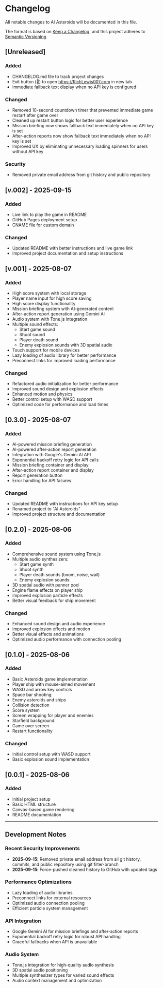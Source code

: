 # Changelog

All notable changes to AI Asteroids will be documented in this file.

The format is based on [Keep a Changelog](https://keepachangelog.com/en/1.0.0/),
and this project adheres to [Semantic Versioning](https://semver.org/spec/v2.0.0.html).

## [Unreleased]

### Added
- CHANGELOG.md file to track project changes
- Exit button (🚪) to open https://RichLewis007.com in new tab
- Immediate fallback text display when no API key is configured

### Changed
- Removed 10-second countdown timer that prevented immediate game restart after game over
- Cleaned up restart button logic for better user experience
- Mission briefing now shows fallback text immediately when no API key is set
- After-action reports now show fallback text immediately when no API key is set
- Improved UX by eliminating unnecessary loading spinners for users without API key

### Security
- Removed private email address from git history and public repository

## [v.002] - 2025-09-15

### Added
- Live link to play the game in README
- GitHub Pages deployment setup
- CNAME file for custom domain

### Changed
- Updated README with better instructions and live game link
- Improved project documentation and setup instructions

## [v.001] - 2025-08-07

### Added
- High score system with local storage
- Player name input for high score saving
- High score display functionality
- Mission briefing system with AI-generated content
- After-action report generation using Gemini AI
- Audio system with Tone.js integration
- Multiple sound effects:
  - Start game sound
  - Shoot sound
  - Player death sound
  - Enemy explosion sounds with 3D spatial audio
- Touch support for mobile devices
- Lazy loading of audio library for better performance
- Preconnect links for improved loading performance

### Changed
- Refactored audio initialization for better performance
- Improved sound design and explosion effects
- Enhanced motion and physics
- Better control setup with WASD support
- Optimized code for performance and load times

## [0.3.0] - 2025-08-07

### Added
- AI-powered mission briefing generation
- AI-powered after-action report generation
- Integration with Google's Gemini AI API
- Exponential backoff retry logic for API calls
- Mission briefing container and display
- After-action report container and display
- Report generation button
- Error handling for API failures

### Changed
- Updated README with instructions for API key setup
- Renamed project to "AI Asteroids"
- Improved project structure and documentation

## [0.2.0] - 2025-08-06

### Added
- Comprehensive sound system using Tone.js
- Multiple audio synthesizers:
  - Start game synth
  - Shoot synth
  - Player death sounds (boom, noise, wail)
  - Enemy explosion sounds
- 3D spatial audio with panner pool
- Engine flame effects on player ship
- Improved explosion particle effects
- Better visual feedback for ship movement

### Changed
- Enhanced sound design and audio experience
- Improved explosion effects and motion
- Better visual effects and animations
- Optimized audio performance with connection pooling

## [0.1.0] - 2025-08-06

### Added
- Basic Asteroids game implementation
- Player ship with mouse-aimed movement
- WASD and arrow key controls
- Space bar shooting
- Enemy asteroids and ships
- Collision detection
- Score system
- Screen wrapping for player and enemies
- Starfield background
- Game over screen
- Restart functionality

### Changed
- Initial control setup with WASD support
- Basic explosion sound implementation

## [0.0.1] - 2025-08-06

### Added
- Initial project setup
- Basic HTML structure
- Canvas-based game rendering
- README documentation

---

## Development Notes

### Recent Security Improvements
- **2025-09-15**: Removed private email address from all git history, commits, and public repository using git filter-branch
- **2025-09-15**: Force-pushed cleaned history to GitHub with updated tags

### Performance Optimizations
- Lazy loading of audio libraries
- Preconnect links for external resources
- Optimized audio connection pooling
- Efficient particle system management

### API Integration
- Google Gemini AI for mission briefings and after-action reports
- Exponential backoff retry logic for robust API handling
- Graceful fallbacks when API is unavailable

### Audio System
- Tone.js integration for high-quality audio synthesis
- 3D spatial audio positioning
- Multiple synthesizer types for varied sound effects
- Audio context management and optimization
